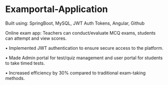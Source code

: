 # Examportal-Application

Built using: SpringBoot, MySQL, JWT Auth Tokens, Angular, Github

Online exam app: Teachers can conduct/evaluate MCQ exams, students can attempt and view scores.

• Implemented JWT authentication to ensure secure access to the platform.

• Made Admin portal for test/quiz management and user portal for students to take timed tests.

• Increased efficiency by 30% compared to traditional exam-taking methods.
